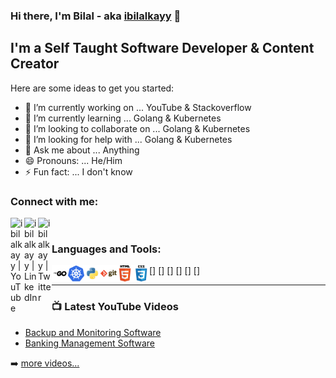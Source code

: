 ### Hi there, I'm Bilal - aka [ibilalkayy](http://ibilalkayy.herokuapp.com/) 👋

## I'm a Self Taught Software Developer & Content Creator

Here are some ideas to get you started:

- 🔭 I’m currently working on ... YouTube & Stackoverflow
- 🌱 I’m currently learning ... Golang & Kubernetes
- 👯 I’m looking to collaborate on ... Golang & Kubernetes
- 🤔 I’m looking for help with ... Golang & Kubernetes
- 💬 Ask me about ... Anything
- 😄 Pronouns: ... He/Him
- ⚡ Fun fact: ... I don't know

### Connect with me:

[<img align="left" alt="ibilalkayy | YouTube" width="22px" src="https://cdn.jsdelivr.net/npm/simple-icons@v3/icons/youtube.svg" />](https://www.youtube.com/channel/UCBLTfRg0Rgm4FtXkvql7DRQ)
[<img align="left" alt="ibilalkayy | LinkedIn" width="22px" src="https://cdn.jsdelivr.net/npm/simple-icons@v3/icons/linkedin.svg" />](https://www.linkedin.com/in/ibilalkayy/)
[<img align="left" alt="ibilalkayy | Twitter" width="22px" src="https://cdn.jsdelivr.net/npm/simple-icons@v3/icons/twitter.svg" />](https://twitter.com/ibilalkayy)

<br />

### Languages and Tools:

[<img align="left" alt="Golang" width="26px" src="https://raw.githubusercontent.com/github/explore/80688e429a7d4ef2fca1e82350fe8e3517d3494d/topics/go/go.png" />]
[<img align="left" alt="Kubernetes" width="26px" src="https://raw.githubusercontent.com/github/explore/80688e429a7d4ef2fca1e82350fe8e3517d3494d/topics/kubernetes/kubernetes.png" />]
[<img align="left" alt="Python" width="26px" src="https://raw.githubusercontent.com/github/explore/80688e429a7d4ef2fca1e82350fe8e3517d3494d/topics/python/python.png" />]
[<img align="left" alt="Git" width="26px" src="https://raw.githubusercontent.com/github/explore/80688e429a7d4ef2fca1e82350fe8e3517d3494d/topics/git/git.png" />]
[<img align="left" alt="HTML5" width="26px" src="https://raw.githubusercontent.com/github/explore/80688e429a7d4ef2fca1e82350fe8e3517d3494d/topics/html/html.png" />]
[<img align="left" alt="CSS3" width="26px" src="https://raw.githubusercontent.com/github/explore/80688e429a7d4ef2fca1e82350fe8e3517d3494d/topics/css/css.png" />]

---

### 📺 Latest YouTube Videos

<!-- YOUTUBE:START -->
- [Backup and Monitoring Software](https://www.youtube.com/watch?v=CZcYtLh-ZUw&t=1s)
- [Banking Management Software](https://www.youtube.com/watch?v=xFWc21VSHps&list=PLptbpfKzsc3DnWWGdspRR36FQw3Do_UOC)
<!-- YOUTUBE:END -->

➡️ [more videos...](https://www.youtube.com/channel/UCBLTfRg0Rgm4FtXkvql7DRQ)


